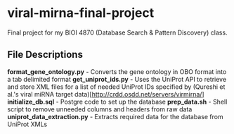 # viral-mirna-final-project
Final project for my BIOI 4870 (Database Search & Pattern Discovery) class.

## File Descriptions
**format_gene_ontology.py** - Converts the gene ontology in OBO format into a tab delimited format
**get_uniprot_ids.py** - Uses the UniProt API to retrieve and store XML files for a list of needed UniProt IDs specified by (Qureshi et al.'s viral miRNA target data)[http://crdd.osdd.net/servers/virmirna/]
**initialize_db.sql** - Postgre code to set up the database
**prep_data.sh** - Shell script to remove unneeded columns and headers from raw data
**uniprot_data_extraction.py** - Extracts required data for the database from UniProt XMLs
